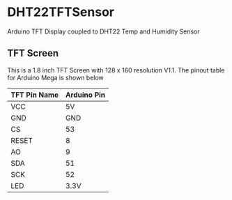 # DHT22TFTSensor
Arduino TFT Display coupled to DHT22 Temp and Humidity Sensor

## TFT Screen
This is a 1.8 inch TFT Screen with 128 x 160 resolution V1.1. The pinout table for Arduino Mega is shown below

|TFT Pin Name|Arduino Pin|
|----|----|
|VCC|5V|
|GND|GND|
|CS|53|
|RESET|8|
|AO|9|
|SDA|51|
|SCK|52|
|LED|3.3V|
